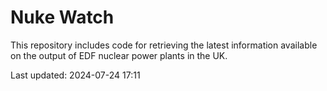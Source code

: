 # Nuke Watch

This repository includes code for retrieving the latest information available on the output of EDF nuclear power plants in the UK.

Last updated: 2024-07-24 17:11